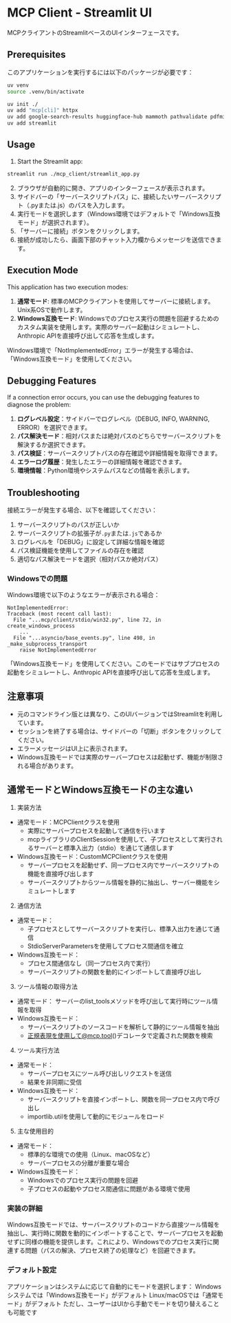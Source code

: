 # MCP Client - Streamlit UI

MCPクライアントのStreamlitベースのUIインターフェースです。

## Prerequisites

このアプリケーションを実行するには以下のパッケージが必要です：

```bash
uv venv
source .venv/bin/activate
```

```bash
uv init ./
uv add "mcp[cli]" httpx
uv add google-search-results huggingface-hub mammoth pathvalidate pdfminer-six pillow puremagic pydub python-pptx requests serpapi "smolagents[litellm]" speechrecognition transformers youtube-transcript-api anthropic
uv add streamlit
```

## Usage

1. Start the Streamlit app:

```bash
streamlit run ./mcp_client/streamlit_app.py 
```

2. ブラウザが自動的に開き、アプリのインターフェースが表示されます。
3. サイドバーの「サーバースクリプトパス」に、接続したいサーバースクリプト（.pyまたは.js）のパスを入力します。
4. 実行モードを選択します（Windows環境ではデフォルトで「Windows互換モード」が選択されます）。
5. 「サーバーに接続」ボタンをクリックします。
6. 接続が成功したら、画面下部のチャット入力欄からメッセージを送信できます。

## Execution Mode

This application has two execution modes:

1. **通常モード**: 標準のMCPクライアントを使用してサーバーに接続します。Unix系OSで動作します。
2. **Windows互換モード**: Windowsでのプロセス実行の問題を回避するためのカスタム実装を使用します。実際のサーバー起動はシミュレートし、Anthropic APIを直接呼び出して応答を生成します。

Windows環境で「NotImplementedError」エラーが発生する場合は、「Windows互換モード」を使用してください。

## Debugging Features

If a connection error occurs, you can use the debugging features to diagnose the problem:

1. **ログレベル設定**：サイドバーでログレベル（DEBUG, INFO, WARNING, ERROR）を選択できます。
2. **パス解決モード**：相対パスまたは絶対パスのどちらでサーバースクリプトを解決するか選択できます。
3. **パス検証**：サーバースクリプトパスの存在確認や詳細情報を取得できます。
4. **エラーログ履歴**：発生したエラーの詳細情報を確認できます。
5. **環境情報**：Python環境やシステムパスなどの情報を表示します。

## Troubleshooting

接続エラーが発生する場合、以下を確認してください：

1. サーバースクリプトのパスが正しいか
2. サーバースクリプトの拡張子が`.py`または`.js`であるか
3. ログレベルを「DEBUG」に設定して詳細な情報を確認
4. パス検証機能を使用してファイルの存在を確認
5. 適切なパス解決モードを選択（相対パスか絶対パス）

### Windowsでの問題

Windows環境で以下のようなエラーが表示される場合：

```
NotImplementedError: 
Traceback (most recent call last):
  File "...mcp/client/stdio/win32.py", line 72, in create_windows_process
    ...
  File "...asyncio/base_events.py", line 498, in _make_subprocess_transport
    raise NotImplementedError
```

「Windows互換モード」を使用してください。このモードではサブプロセスの起動をシミュレートし、Anthropic APIを直接呼び出して応答を生成します。

## 注意事項

- 元のコマンドライン版とは異なり、このUIバージョンではStreamlitを利用しています。
- セッションを終了する場合は、サイドバーの「切断」ボタンをクリックしてください。
- エラーメッセージはUI上に表示されます。
- Windows互換モードでは実際のサーバープロセスは起動せず、機能が制限される場合があります。

## 通常モードとWindows互換モードの主な違い
1. 実装方法
- 通常モード：MCPClientクラスを使用
  - 実際にサーバープロセスを起動して通信を行います
  - mcpライブラリのClientSessionを使用して、子プロセスとして実行されるサーバーと標準入出力（stdio）を通じて通信します
- Windows互換モード：CustomMCPClientクラスを使用
  - サーバープロセスを起動せず、同一プロセス内でサーバースクリプトの機能を直接呼び出します
  - サーバースクリプトからツール情報を静的に抽出し、サーバー機能をシミュレートします
2. 通信方法
- 通常モード：
  - 子プロセスとしてサーバースクリプトを実行し、標準入出力を通じて通信
  - StdioServerParametersを使用してプロセス間通信を確立
- Windows互換モード：
  - プロセス間通信なし（同一プロセス内で実行）
  - サーバースクリプトの関数を動的にインポートして直接呼び出し
3. ツール情報の取得方法
- 通常モード：
サーバーのlist_toolsメソッドを呼び出して実行時にツール情報を取得
- Windows互換モード：
  - サーバースクリプトのソースコードを解析して静的にツール情報を抽出
  - 正規表現を使用して@mcp.tool()デコレータで定義された関数を検索
4. ツール実行方法
- 通常モード：
  - サーバープロセスにツール呼び出しリクエストを送信
  - 結果を非同期に受信
- Windows互換モード：
  - サーバースクリプトを直接インポートし、関数を同一プロセス内で呼び出し
  - importlib.utilを使用して動的にモジュールをロード
5. 主な使用目的
- 通常モード：
  - 標準的な環境での使用（Linux、macOSなど）
  - サーバープロセスの分離が重要な場合
- Windows互換モード：
  - Windowsでのプロセス実行の問題を回避
  - 子プロセスの起動やプロセス間通信に問題がある環境で使用

### 実装の詳細
Windows互換モードでは、サーバースクリプトのコードから直接ツール情報を抽出し、実行時に関数を動的にインポートすることで、サーバープロセスを起動せずに同様の機能を提供します。これにより、Windowsでのプロセス実行に関連する問題（パスの解決、プロセス終了の処理など）を回避できます。

### デフォルト設定
アプリケーションはシステムに応じて自動的にモードを選択します：
Windowsシステムでは「Windows互換モード」がデフォルト
Linux/macOSでは「通常モード」がデフォルト
ただし、ユーザーはUIから手動でモードを切り替えることも可能です
